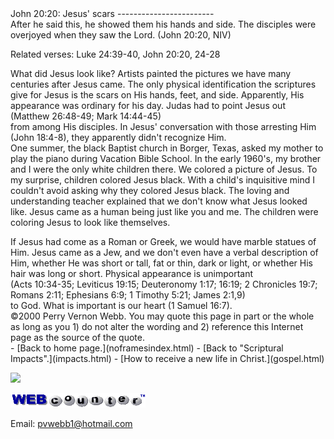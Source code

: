  <head> <title>(PVW) John 20:20: Jesus'scars</title> <meta content="IE=9" http-equiv="X-UA-Compatible"></meta> <link href="css/page_style.css" rel="stylesheet" type="text/css"></link> </head><body><div class="page_style"> John 20:20: Jesus' scars
------------------------

<div class="p">After he said this, he showed them his hands and side. The disciples were overjoyed when they saw the Lord. (John 20:20, NIV)

 Related verses: Luke 24:39-40, John 20:20, 24-28</div><div class="p">What did Jesus look like? Artists painted the pictures we have many centuries after Jesus came. The only physical identification the scriptures give for Jesus is the scars on His hands, feet, and side. Apparently, His appearance was ordinary for his day. Judas had to point Jesus out<div class="footnote">(Matthew 26:48-49; Mark 14:44-45)</div> from among His disciples. In Jesus' conversation with those arresting Him (John 18:4-8), they apparently didn't recognize Him. </div>One summer, the black Baptist church in Borger, Texas, asked my mother to play the piano during Vacation Bible School. In the early 1960's, my brother and I were the only white children there. We colored a picture of Jesus. To my surprise, children colored Jesus black. With a child's inquisitive mind I couldn't avoid asking why they colored Jesus black. The loving and understanding teacher explained that we don't know what Jesus looked like. Jesus came as a human being just like you and me. The children were coloring Jesus to look like themselves.

<div class="p">If Jesus had come as a Roman or Greek, we would have marble statues of Him. Jesus came as a Jew, and we don't even have a verbal description of Him, whether He was short or tall, fat or thin, dark or light, or whether His hair was long or short. Physical appearance is unimportant<div class="footnote">(Acts 10:34-35; Leviticus 19:15; Deuteronomy 1:17; 16:19; 2 Chronicles 19:7; Romans 2:11; Ephesians 6:9; 1 Timothy 5:21; James 2:1,9)</div> to God. What is important is our heart (1 Samuel 16:7).</div><div class="p" id="footnotes"></div><script src="js/footnotes.js" type="text/javascript"></script><div class="copy">©2000 Perry Vernon Webb. You may quote this page in part or the whole as long as you  
 1) do not alter the wording and  
 2) reference this Internet page as the source of the quote.</div> </div>- [Back to home page.](noframesindex.html)
- [Back to "Scriptural Impacts".](impacts.html)
- [How to receive a new life in Christ.](gospel.html)
 
![](http://counter.digits.com/wc/-d/4/pvwebb)

[![digits](images/wc-03.gif)](http://www.digits.com/)

Email: [pvwebb1@hotmail.com](mailto:pvwebb1@hotmail.com)

 